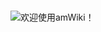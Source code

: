 

<br>

![欢迎使用amWiki！](amWiki/images/dog4.gif "获取设备信息、预警信息")  

<!-- —— **amWiki 致力于让大家可以更简单、更便捷的建设个人和团队文库！**   -->

<!-- [ [amWiki 官网文档中心](http://amwiki.org/doc/) ] -->
